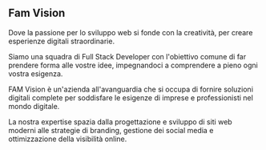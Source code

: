 ## Fam Vision

Dove la passione per lo sviluppo web si fonde con la creatività, per creare esperienze digitali straordinarie.

Siamo una squadra di Full Stack Developer con l'obiettivo comune di far prendere forma alle vostre idee, impegnandoci a comprendere a pieno ogni vostra esigenza.

FAM Vision è un'azienda all'avanguardia che si occupa di fornire soluzioni digitali complete per soddisfare le esigenze di imprese e professionisti nel mondo digitale.

La nostra expertise spazia dalla progettazione e sviluppo di siti web moderni alle strategie di branding, gestione dei social media e ottimizzazione della visibilità online.

